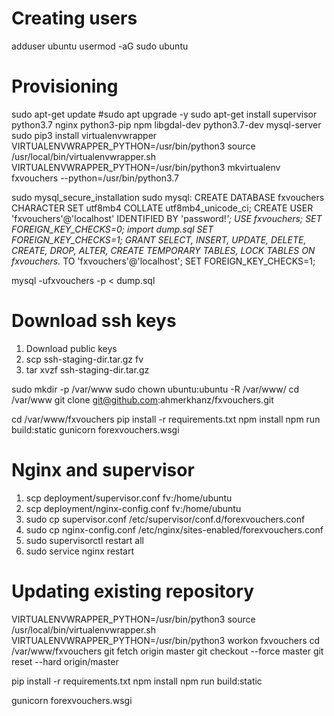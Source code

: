 # Creating users
adduser ubuntu
usermod -aG sudo ubuntu

# Provisioning
sudo apt-get update
#sudo apt upgrade -y
sudo apt-get install supervisor python3.7 nginx python3-pip npm libgdal-dev python3.7-dev mysql-server 
sudo pip3 install virtualenvwrapper
VIRTUALENVWRAPPER_PYTHON=/usr/bin/python3 source /usr/local/bin/virtualenvwrapper.sh
VIRTUALENVWRAPPER_PYTHON=/usr/bin/python3 mkvirtualenv fxvouchers --python=/usr/bin/python3.7

sudo mysql_secure_installation
sudo mysql:
    CREATE DATABASE fxvouchers CHARACTER SET utf8mb4 COLLATE utf8mb4_unicode_ci;
    CREATE USER 'fxvouchers'@'localhost' IDENTIFIED BY 'password!*';
    USE fxvouchers;
    SET FOREIGN_KEY_CHECKS=0;
     import dump.sql
     SET FOREIGN_KEY_CHECKS=1;
    GRANT SELECT, INSERT, UPDATE, DELETE, CREATE, DROP, ALTER, CREATE TEMPORARY TABLES, LOCK TABLES ON fxvouchers.* TO 'fxvouchers'@'localhost';
    SET FOREIGN_KEY_CHECKS=1;
    
mysql -ufxvouchers -p < dump.sql
    
# Download ssh keys
1. Download public keys
2. scp ssh-staging-dir.tar.gz fv
3. tar xvzf ssh-staging-dir.tar.gz


sudo mkdir -p /var/www
sudo chown ubuntu:ubuntu -R /var/www/
cd /var/www
git clone git@github.com:ahmerkhanz/fxvouchers.git

cd /var/www/fxvouchers
pip install -r requirements.txt
npm install
npm run build:static
gunicorn forexvouchers.wsgi


# Nginx and supervisor
1. scp deployment/supervisor.conf fv:/home/ubuntu
2. scp deployment/nginx-config.conf fv:/home/ubuntu
3. sudo cp supervisor.conf /etc/supervisor/conf.d/forexvouchers.conf
4. sudo cp nginx-config.conf /etc/nginx/sites-enabled/forexvouchers.conf
5. sudo supervisorctl restart all
6. sudo service nginx restart



# Updating existing repository
VIRTUALENVWRAPPER_PYTHON=/usr/bin/python3 source /usr/local/bin/virtualenvwrapper.sh
VIRTUALENVWRAPPER_PYTHON=/usr/bin/python3 workon fxvouchers
cd /var/www/fxvouchers
git fetch origin master
git checkout --force master
git reset --hard origin/master

pip install -r requirements.txt
npm install
npm run build:static

gunicorn forexvouchers.wsgi


